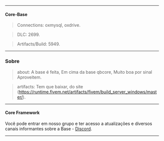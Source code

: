 -------

#### Core-Base
> Connections: oxmysql, oxdrive.

> DLC: 2699.

> Artifacts/Build: 5949.

-------

### Sobre

> about: A base é feita, Em cima da base qbcore, Muito boa por sinal Aproveitem.

> artifacts: Tem que baixar, do site (https://runtime.fivem.net/artifacts/fivem/build_server_windows/master/).

-------

#### Core Framework
Você pode entrar em nosso grupo e ter acesso a atualizações e diversos canais informantes sobre a Base - [Discord](https://discord.gg/N3VN4c4RqV).

-------
